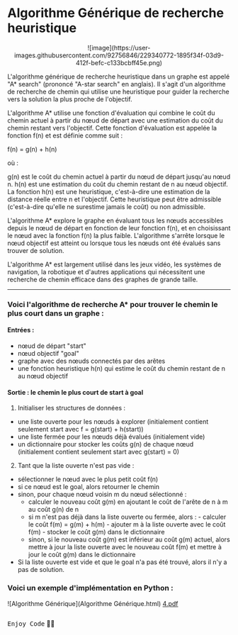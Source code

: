 # Algorithme Générique de recherche heuristique

<div align="center"> ![image](https://user-images.githubusercontent.com/92756846/229340772-1895f34f-03d9-412f-befc-c133bcbff45e.png) </div>

L'algorithme générique de recherche heuristique dans un graphe est appelé "A* search" (prononcé "A-star search" en anglais). Il s'agit d'un algorithme de recherche de chemin qui utilise une heuristique pour guider la recherche vers la solution la plus proche de l'objectif.

L'algorithme A* utilise une fonction d'évaluation qui combine le coût du chemin actuel à partir du nœud de départ avec une estimation du coût du chemin restant vers l'objectif. Cette fonction d'évaluation est appelée la fonction f(n) et est définie comme suit :

f(n) = g(n) + h(n)

où :

g(n) est le coût du chemin actuel à partir du nœud de départ jusqu'au nœud n.
h(n) est une estimation du coût du chemin restant de n au nœud objectif.
La fonction h(n) est une heuristique, c'est-à-dire une estimation de la distance réelle entre n et l'objectif. Cette heuristique peut être admissible (c'est-à-dire qu'elle ne surestime jamais le coût) ou non admissible.

L'algorithme A* explore le graphe en évaluant tous les nœuds accessibles depuis le nœud de départ en fonction de leur fonction f(n), et en choisissant le nœud avec la fonction f(n) la plus faible. L'algorithme s'arrête lorsque le nœud objectif est atteint ou lorsque tous les nœuds ont été évalués sans trouver de solution.

L'algorithme A* est largement utilisé dans les jeux vidéo, les systèmes de navigation, la robotique et d'autres applications qui nécessitent une recherche de chemin efficace dans des graphes de grande taille.
***

### Voici l'algorithme de recherche A* pour trouver le chemin le plus court dans un graphe :
  #### Entrées :


  - nœud de départ "start"
  - nœud objectif "goal"
  - graphe avec des nœuds connectés par des arêtes
  - une fonction heuristique h(n) qui estime le coût du chemin restant de n au nœud objectif
  
  #### Sortie : le chemin le plus court de start à goal

  1. Initialiser les structures de données :

   - une liste ouverte pour les nœuds à explorer (initialement contient seulement start avec f = g(start) + h(start))
   - une liste fermée pour les nœuds déjà évalués (initialement vide)
   - un dictionnaire pour stocker les coûts g(n) de chaque nœud (initialement contient seulement start avec g(start) = 0)
  
  2. Tant que la liste ouverte n'est pas vide :

   - sélectionner le nœud avec le plus petit coût f(n)
   - si ce nœud est le goal, alors retourner le chemin
   - sinon, pour chaque nœud voisin m du nœud sélectionné :
      * calculer le nouveau coût g(m) en ajoutant le coût de l'arête de n à m au coût g(n) de n
      * si m n'est pas déjà dans la liste ouverte ou fermée, alors :
            - calculer le coût f(m) = g(m) + h(m)
            - ajouter m à la liste ouverte avec le coût f(m)
            - stocker le coût g(m) dans le dictionnaire
      * sinon, si le nouveau coût g(m) est inférieur au coût g(m) actuel, alors mettre à jour la liste ouverte avec le nouveau coût f(m) et mettre à jour le coût g(m) dans le dictionnaire
   - Si la liste ouverte est vide et que le goal n'a pas été trouvé, alors il n'y a pas de solution.

### Voici un exemple d'implémentation en Python :

![Algorithme Générique](Algorithme Générique.html)
[4.pdf](https://github.com/Ayoub-etoullali/Activites-Pratiques-IA/files/11131598/4.pdf)

```

```

<kbd>Enjoy Code</kbd> 👨‍💻

